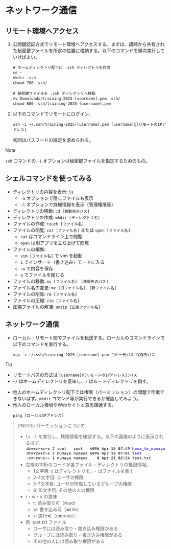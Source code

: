 # ネットワーク通信

## リモート環境へアクセス
1. 公開鍵認証方式でリモート環境へアクセスする。まずは、講師から共有された秘密鍵ファイルを所定の位置に格納する。以下のコマンドを順次実行していけばよい。
    ```
    # ホームディレクトリ配下に .ssh ディレクトリを作成
    cd ~
    mkdir .ssh
    chmod 700 .ssh/

    # 秘密鍵ファイルを .ssh ディレクトリへ移動
    mv Downloads/training-2025-[username].pem .ssh/
    chmod 600 .ssh/training-2025-[username].pem
    ```
2. 以下のコマンドでリモートにログイン。
    ```
    ssh -i ~/.ssh/training-2025-[username].pem [username]@[リモートのIPアドレス]
    ```
    初回はパスワードの設定を求められる。

> [!NOTE] 
> `ssh` コマンドの `-i`  オプションは秘密鍵ファイルを指定するためのもの。


## シェルコマンドを使ってみる
- ディレクトリの内容を表示: `ls`
  - `-a` オプションで隠しファイルも表示
  - `-l` オプションで詳細情報を表示（管理権限等）
- ディレクトリの移動: `cd [移動先のパス]`
- ディレクトリの作成: `mkdir [ディレクトリ名]`
- ファイルの作成: `touch [ファイル名]`
- ファイルの閲覧: `cat [ファイル名]` または `open [ファイル名]`
  - `cat` はコマンドライン上で閲覧
  - `open` は別アプリを立ち上げて閲覧
- ファイルの編集: 
  - `vim [ファイル名]` で vim を起動
  - `i` でインサート（書き込み）モードに入る
  - `:w` で内容を保存
  - `q` でファイルを閉じる
- ファイルの移動: `mv [ファイル名]　[移動先のパス]`
- ファイル名の変更: `mv [旧ファイル名]　[新ファイル名]`
- ファイルの削除: `rm [ファイル名]`
- ファイルの圧縮: `zip [ファイル名]`
- 圧縮ファイルの解凍: `unzip [圧縮ファイル名]`


## ネットワーク通信
- ローカル・リモート間でファイルを転送する。ローカルのコマンドラインで以下のコマンドを実行する。
    ```
    scp -i ~/.ssh/training-2025-[username].pem コピー元パス 保存先パス
    ```
> [!TIP]
> - リモートパスの形式は `[username]@[リモートのIPアドレス]:パス` 
> - `~/` はホームディレクトリを意味し、`/` はルートディレクトリを指す。

- 他人のホームディレクトリ配下では権限（パーミッション）の問題で作業できないはず。`mkdir` コマンド等が実行できるか確認してみよう。
- 他人のローカル環境やWebサイトと意思疎通する。
    ```
    ping [ローカルIPアドレス]
    ```

> [!NOTE] パーミッションについて
> - `ls -l` を実行し、権限情報を確認する。以下の画像のように表示されるはず。
    ![](/images/permission.png)
> - 左端の10桁のコードが各ファイル・ディレクトリの権限情報。
>   - 1文字目: `d` はディレクトリを、`-` はファイルを表す
>   - 2-4文字目: ユーザの権限
>   - 5-7文字目: ユーザが所属しているグループの権限
>   - 8-10文字目: その他の人の権限
> - r・w・x の意味
>   - r: 読み取り可（**r**ead）
>   - w: 書き込み可（**w**rite）
>   - x: 実行可（e**x**ecute）
> - 例: test.txt ファイル
>   - ユーザには読み取り・書き込み権限がある
>   - グループには読み取り・書き込み権限がある
>   - その他の人には読み取り権限がある